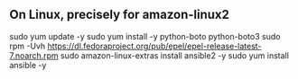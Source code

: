 ## On Linux, precisely for amazon-linux2

sudo yum update -y
sudo yum install -y python-boto python-boto3
sudo rpm -Uvh https://dl.fedoraproject.org/pub/epel/epel-release-latest-7.noarch.rpm
sudo amazon-linux-extras install ansible2 -y 
sudo yum install ansible -y
